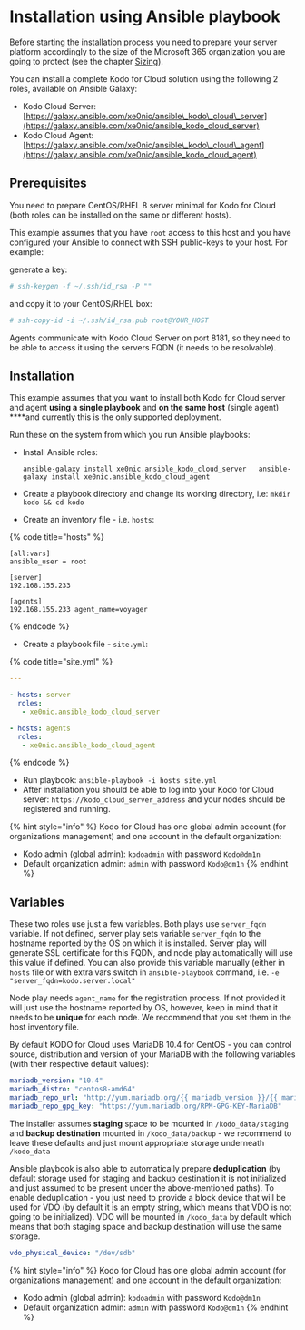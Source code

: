 # Installation using Ansible playbook

Before starting the installation process you need to prepare your server platform accordingly to the size of the Microsoft 365 organization you are going to protect \(see the chapter [Sizing](../planning/sizing/)\).

You can install a complete Kodo for Cloud solution using the following 2 roles, available on Ansible Galaxy:

* Kodo Cloud Server: [https://galaxy.ansible.com/xe0nic/ansible\_kodo\_cloud\_server](https://galaxy.ansible.com/xe0nic/ansible_kodo_cloud_server)
* Kodo Cloud Agent: [https://galaxy.ansible.com/xe0nic/ansible\_kodo\_cloud\_agent](https://galaxy.ansible.com/xe0nic/ansible_kodo_cloud_agent)

## Prerequisites

You need to prepare CentOS/RHEL 8 server minimal for Kodo for Cloud \(both roles can be installed on the same or different hosts\).

This example assumes that you have `root` access to this host and you have configured your Ansible to connect with SSH public-keys to your host. For example:

generate a key:

```yaml
# ssh-keygen -f ~/.ssh/id_rsa -P ""
```

and copy it to your CentOS/RHEL box:

```yaml
# ssh-copy-id -i ~/.ssh/id_rsa.pub root@YOUR_HOST
```

  
Agents communicate with Kodo Cloud Server on port 8181, so they need to be able to access it using the servers FQDN \(it needs to be resolvable\).

## Installation

This example assumes that you want to install both Kodo for Cloud server and agent **using a single playbook** and **on the same host** \(single agent\) ****and currently this is the only supported deployment.

Run these on the system from which you run Ansible playbooks:

* Install Ansible roles:

  `ansible-galaxy install xe0nic.ansible_kodo_cloud_server  
  ansible-galaxy install xe0nic.ansible_kodo_cloud_agent`

* Create a playbook directory and change its working directory, i.e: `mkdir kodo && cd kodo`
* Create an inventory file - i.e. `hosts`:

{% code title="hosts" %}
```text
[all:vars]
ansible_user = root

[server]
192.168.155.233

[agents]
192.168.155.233 agent_name=voyager
```
{% endcode %}

* Create a playbook file - `site.yml`:

{% code title="site.yml" %}
```yaml
---

- hosts: server
  roles:
   - xe0nic.ansible_kodo_cloud_server

- hosts: agents
  roles:
   - xe0nic.ansible_kodo_cloud_agent
```
{% endcode %}

* Run playbook: `ansible-playbook -i hosts site.yml`
* After installation you should be able to log into your Kodo for Cloud server: `https://kodo_cloud_server_address` and your nodes should be registered and running. 

{% hint style="info" %}
Kodo for Cloud has one global admin account \(for organizations management\) and one account in the default organization:

* Kodo admin \(global admin\): `kodoadmin` with password `Kodo@dm1n`
* Default organization admin: `admin` with password `Kodo@dm1n` 
{% endhint %}

## Variables

These two roles use just a few variables. Both plays use  `server_fqdn` variable. If not defined, server play sets variable `server_fqdn` to the hostname reported by the OS on which it is installed. Server play will generate SSL certificate for this FQDN, and node play automatically will use this value if defined. You can also provide this variable manually \(either in `hosts` file or with extra vars switch in `ansible-playbook` command, i.e. `-e "server_fqdn=kodo.server.local"`

Node play needs `agent_name` for the registration process. If not provided it will just use the hostname reported by OS, however, keep in mind that it needs to be **unique** for each node. We recommend that you set them in the host inventory file.

By default KODO for Cloud uses MariaDB 10.4 for CentOS - you can control source, distribution and version of your MariaDB with the following variables \(with their respective default values\):

```yaml
mariadb_version: "10.4"
mariadb_distro: "centos8-amd64"
mariadb_repo_url: "http://yum.mariadb.org/{{ mariadb_version }}/{{ mariadb_distro }}"
mariadb_repo_gpg_key: "https://yum.mariadb.org/RPM-GPG-KEY-MariaDB"
```

The installer assumes **staging** space to be mounted in `/kodo_data/staging` and **backup destination** mounted in `/kodo_data/backup` - we recommend to leave these defaults and just mount appropriate storage underneath `/kodo_data`

Ansible playbook is also able to automatically prepare **deduplication** \(by default storage used for staging and backup destination it is not initialized and just assumed to be present under the above-mentioned paths\). To enable deduplication - you just need to provide a block device that will be used for VDO \(by default it is an empty string, which means that VDO is not going to be initialized\). VDO will be mounted in `/kodo_data` by default which means that both staging space and backup destination will use the same storage.

```yaml
vdo_physical_device: "/dev/sdb"
```

{% hint style="info" %}
Kodo for Cloud has one global admin account \(for organizations management\) and one account in the default organization:

* Kodo admin \(global admin\): `kodoadmin` with password `Kodo@dm1n`
* Default organization admin: `admin` with password `Kodo@dm1n`
{% endhint %}

